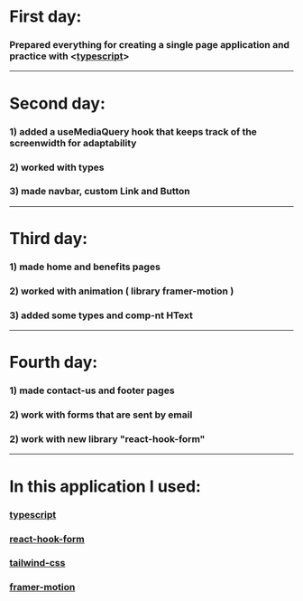 # First day:

### Prepared everything for creating a single page application and practice with <[typescript](https://www.typescriptlang.org/)>

---

# Second day:

### <span>1) added a useMediaQuery hook that keeps track of the screenwidth for adaptability</span>

### <span>2) worked with types</span>

### <span>3) made navbar, custom Link and Button</span>

---

# Third day:

### <span>1) made home and benefits pages</span>

### <span>2) worked with animation ( library framer-motion )</span>

### <span>3) added some types and comp-nt HText</span>

---

# Fourth day:

### <span>1) made contact-us and footer pages</span>

### <span>2) work with forms that are sent by email </span>

### <span>2) work with new library "react-hook-form" </span>

---

# In this application I used:

### [typescript](https://www.typescriptlang.org/)

### [react-hook-form](https://react-hook-form.com/)

### [tailwind-css](https://tailwindcss.com/docs/guides/create-react-app)

### [framer-motion](https://www.framer.com/motion/)
